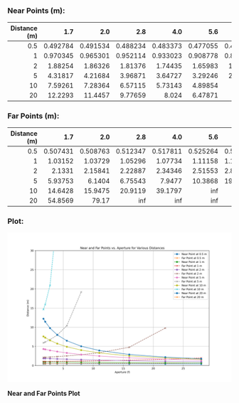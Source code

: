### Near Points (m):

|   Distance (m) |       1.7 |       2.0 |      2.8 |      4.0 |      5.6 |      8.0 |     11.0 |     16.0 |     22.0 |     28.0 |
|---------------:|----------:|----------:|---------:|---------:|---------:|---------:|---------:|---------:|---------:|---------:|
|            0.5 |  0.492784 |  0.491534 | 0.488234 | 0.483373 | 0.477055 | 0.467907 | 0.456997 | 0.44     | 0.421347 | 0.404356 |
|            1   |  0.970345 |  0.965301 | 0.952114 | 0.933023 | 0.908778 | 0.874783 | 0.835855 | 0.778462 | 0.719646 | 0.669508 |
|            2   |  1.88254  |  1.86326  | 1.81376  | 1.74435  | 1.65983  | 1.54769  | 1.42761  | 1.265    | 1.11397  | 0.996098 |
|            5   |  4.31817  |  4.21684  | 3.96871  | 3.64727  | 3.29246  | 2.87429  | 2.48185  | 2.024    | 1.65959  | 1.40828  |
|           10   |  7.59261  |  7.28364  | 6.57115  | 5.73143  | 4.89854  | 4.024    | 3.29224  | 2.53     | 1.98341  | 1.6336   |
|           20   | 12.2293   | 11.4457   | 9.77659  | 8.024    | 6.47871  | 5.03     | 3.93463  | 2.89143  | 2.19784  | 1.77565  |

### Far Points (m):

|   Distance (m) |       1.7 |       2.0 |        2.8 |        4.0 |        5.6 |       8.0 |       11.0 |       16.0 |       22.0 |       28.0 |
|---------------:|----------:|----------:|-----------:|-----------:|-----------:|----------:|-----------:|-----------:|-----------:|-----------:|
|            0.5 |  0.507431 |  0.508763 |   0.512347 |   0.517811 |   0.525264 |   0.53682 |   0.551936 |   0.578947 |   0.614757 |   0.654907 |
|            1   |  1.03152  |  1.03729  |   1.05296  |   1.07734  |   1.11158  |   1.16705 |   1.24437  |   1.39779  |   1.6382   |   1.97485  |
|            2   |  2.1331   |  2.15841  |   2.22887  |   2.34346  |   2.51553  |   2.82584 |   3.33858  |   4.77358  |   9.77404  | inf        |
|            5   |  5.93753  |  6.1404   |   6.75543  |   7.9477   |  10.3868   |  19.1985  | inf        | inf        | inf        | inf        |
|           10   | 14.6428   | 15.9475   |  20.9119   |  39.1797   | inf        | inf       | inf        | inf        | inf        | inf        |
|           20   | 54.8569   | 79.17     | inf        | inf        | inf        | inf       | inf        | inf        | inf        | inf        |

### Plot:

![Near and Far Points Plot](near_and_far_points_cheatsheet.png)

**Near and Far Points Plot**

